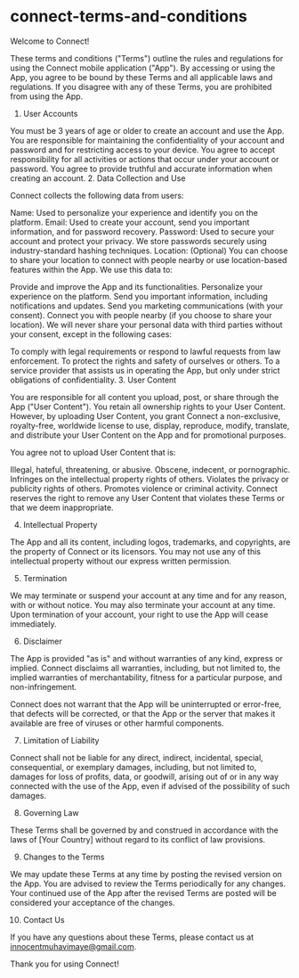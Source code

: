 ﻿# connect-terms-and-conditions
 Welcome to Connect!

These terms and conditions ("Terms") outline the rules and regulations for using the Connect mobile application ("App"). By accessing or using the App, you agree to be bound by these Terms and all applicable laws and regulations. If you disagree with any of these Terms, you are prohibited from using the App.

1. User Accounts

You must be 3 years of age or older to create an account and use the App.
You are responsible for maintaining the confidentiality of your account and password and for restricting access to your device. You agree to accept responsibility for all activities or actions that occur under your account or password.
You agree to provide truthful and accurate information when creating an account.
2. Data Collection and Use

Connect collects the following data from users:

Name: Used to personalize your experience and identify you on the platform.
Email: Used to create your account, send you important information, and for password recovery.
Password: Used to secure your account and protect your privacy. We store passwords securely using industry-standard hashing techniques.
Location: (Optional) You can choose to share your location to connect with people nearby or use location-based features within the App.
We use this data to:

Provide and improve the App and its functionalities.
Personalize your experience on the platform.
Send you important information, including notifications and updates.
Send you marketing communications (with your consent).
Connect you with people nearby (if you choose to share your location).
We will never share your personal data with third parties without your consent, except in the following cases:

To comply with legal requirements or respond to lawful requests from law enforcement.
To protect the rights and safety of ourselves or others.
To a service provider that assists us in operating the App, but only under strict obligations of confidentiality.
3. User Content

You are responsible for all content you upload, post, or share through the App ("User Content"). You retain all ownership rights to your User Content. However, by uploading User Content, you grant Connect a non-exclusive, royalty-free, worldwide license to use, display, reproduce, modify, translate, and distribute your User Content on the App and for promotional purposes.

You agree not to upload User Content that is:

Illegal, hateful, threatening, or abusive.
Obscene, indecent, or pornographic.
Infringes on the intellectual property rights of others.
Violates the privacy or publicity rights of others.
Promotes violence or criminal activity.
Connect reserves the right to remove any User Content that violates these Terms or that we deem inappropriate.

4. Intellectual Property

The App and all its content, including logos, trademarks, and copyrights, are the property of Connect or its licensors. You may not use any of this intellectual property without our express written permission.

5. Termination

We may terminate or suspend your account at any time and for any reason, with or without notice. You may also terminate your account at any time. Upon termination of your account, your right to use the App will cease immediately.

6. Disclaimer

The App is provided "as is" and without warranties of any kind, express or implied. Connect disclaims all warranties, including, but not limited to, the implied warranties of merchantability, fitness for a particular purpose, and non-infringement.

Connect does not warrant that the App will be uninterrupted or error-free, that defects will be corrected, or that the App or the server that makes it available are free of viruses or other harmful components.

7. Limitation of Liability

Connect shall not be liable for any direct, indirect, incidental, special, consequential, or exemplary damages, including, but not limited to, damages for loss of profits, data, or goodwill, arising out of or in any way connected with the use of the App, even if advised of the possibility of such damages.

8. Governing Law

These Terms shall be governed by and construed in accordance with the laws of [Your Country] without regard to its conflict of law provisions.

9. Changes to the Terms

We may update these Terms at any time by posting the revised version on the App. You are advised to review the Terms periodically for any changes. Your continued use of the App after the revised Terms are posted will be considered your acceptance of the changes.

10. Contact Us

If you have any questions about these Terms, please contact us at innocentmuhavimaye@gmail.com.

Thank you for using Connect!
